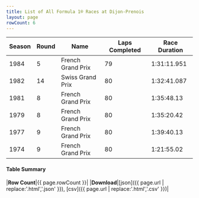 ```yaml
---
title: List of All Formula 1® Races at Dijon-Prenois
layout: page
rowCount: 6
---
```


| Season | Round | Name | Laps Completed | Race Duration |
|--|--|--|--|--|
| 1984 | 5 | French Grand Prix | 79 | 1:31:11.951 |
| 1982 | 14 | Swiss Grand Prix | 80 | 1:32:41.087 |
| 1981 | 8 | French Grand Prix | 80 | 1:35:48.13 |
| 1979 | 8 | French Grand Prix | 80 | 1:35:20.42 |
| 1977 | 9 | French Grand Prix | 80 | 1:39:40.13 |
| 1974 | 9 | French Grand Prix | 80 | 1:21:55.02 |

#### Table Summary

|**Row Count**|{{ page.rowCount }}|
|**Download**|[json]({{ page.url | replace:'.html','.json' }}), [csv]({{ page.url | replace:'.html','.csv' }})|
